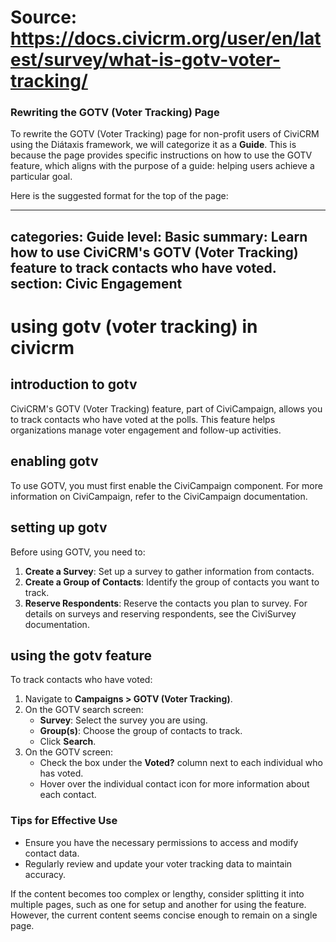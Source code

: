 # Source: https://docs.civicrm.org/user/en/latest/survey/what-is-gotv-voter-tracking/

### Rewriting the GOTV (Voter Tracking) Page

To rewrite the GOTV (Voter Tracking) page for non-profit users of CiviCRM using the Diátaxis framework, we will categorize it as a **Guide**. This is because the page provides specific instructions on how to use the GOTV feature, which aligns with the purpose of a guide: helping users achieve a particular goal.

Here is the suggested format for the top of the page:

---
categories: Guide
level: Basic
summary: Learn how to use CiviCRM's GOTV (Voter Tracking) feature to track contacts who have voted.
section: Civic Engagement
---

# using gotv (voter tracking) in civicrm

## introduction to gotv
CiviCRM's GOTV (Voter Tracking) feature, part of CiviCampaign, allows you to track contacts who have voted at the polls. This feature helps organizations manage voter engagement and follow-up activities.

## enabling gotv
To use GOTV, you must first enable the CiviCampaign component. For more information on CiviCampaign, refer to the CiviCampaign documentation.

## setting up gotv
Before using GOTV, you need to:
1. **Create a Survey**: Set up a survey to gather information from contacts.
2. **Create a Group of Contacts**: Identify the group of contacts you want to track.
3. **Reserve Respondents**: Reserve the contacts you plan to survey. For details on surveys and reserving respondents, see the CiviSurvey documentation.

## using the gotv feature
To track contacts who have voted:
1. Navigate to **Campaigns > GOTV (Voter Tracking)**.
2. On the GOTV search screen:
   - **Survey**: Select the survey you are using.
   - **Group(s)**: Choose the group of contacts to track.
   - Click **Search**.
3. On the GOTV screen:
   - Check the box under the **Voted?** column next to each individual who has voted.
   - Hover over the individual contact icon for more information about each contact.

### Tips for Effective Use
- Ensure you have the necessary permissions to access and modify contact data.
- Regularly review and update your voter tracking data to maintain accuracy.

If the content becomes too complex or lengthy, consider splitting it into multiple pages, such as one for setup and another for using the feature. However, the current content seems concise enough to remain on a single page.